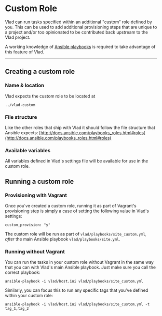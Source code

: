 # Custom Role

Vlad can run tasks specified within an additional "custom" role defined by you. This can be used to add additional provisioning steps that are unique to a project and/or too opinionated to be contributed back upstream to the Vlad project.

A working knowledge of [Ansible playbooks](http://docs.ansible.com/playbooks.html) is required to take advantage of this feature of Vlad.

----

## Creating a custom role

### Name & location

Vlad expects the custom role to be located at

```
../vlad-custom
```

### File structure

Like the other roles that ship with Vlad it should follow the file structure that Ansible expects: 
[http://docs.ansible.com/playbooks_roles.html#roles](http://docs.ansible.com/playbooks_roles.html#roles)

### Available variables

All variables defined in Vlad's settings file will be available for use in the custom role.

## Running a custom role

### Provisioning with Vagrant

Once you've created a custom role, running it as part of Vagrant's provisioning step is simply a case of setting the following value in Vlad's settings:

```
custom_provision: "y"
```

The custom role will be run as part of ```vlad/playbooks/site_custom.yml```, _after_ the main Ansible playbook ```vlad/playbooks/site.yml```.

### Running without Vagrant

You can run the tasks in your custom role without Vagrant in the same way that you can with Vlad's main Ansible playbook. Just make sure you call the correct playbook:

```
ansible-playbook -i vlad/host.ini vlad/playbooks/site_custom.yml
```

Similarly, you can focus this to run any specific tags that you've defined within your custom role:

```
ansible-playbook -i vlad/host.ini vlad/playbooks/site_custom.yml -t tag_1,tag_2
```
